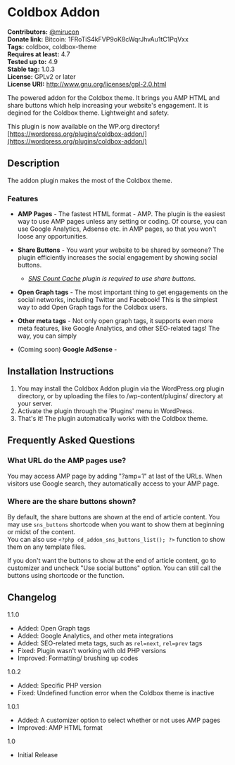 # Coldbox Addon
**Contributors:** [@mirucon](https://profiles.wordpress.org/mirucon/)    
**Donate link:** Bitcoin: 1FRoTiS4kFVP9oK8cWqrJhvAu1tC1PqVxx  
**Tags:** coldbox, coldbox-theme  
**Requires at least:** 4.7  
**Tested up to:** 4.9  
**Stable tag:** 1.0.3  
**License:** GPLv2 or later  
**License URI:** http://www.gnu.org/licenses/gpl-2.0.html

The powered addon for the Coldbox theme. It brings you AMP HTML and share buttons which help increasing your website's engagement. It is degined for the Coldbox theme. Lightweight and safety.

This plugin is now available on the WP.org directory! [https://wordpress.org/plugins/coldbox-addon/](https://wordpress.org/plugins/coldbox-addon/)


## Description

The addon plugin makes the most of the Coldbox theme. 

### Features

* **AMP Pages** - The fastest HTML format - AMP. The plugin is the easiest way to use AMP pages unless any setting or coding. Of course, you can use Google Analytics, Adsense etc. in AMP pages, so that you won't loose any opportunities.

* **Share Buttons** - You want your website to be shared by someone? The plugin efficiently increases the social engagement by showing social buttons.

  * *[SNS Count Cache](https://wordpress.org/plugins/sns-count-cache/) plugin is required to use share buttons.*
  
* **Open Graph tags** - The most important thing to get engagements on the social networks, including Twitter and Facebook! This is the simplest way to add Open Graph tags for the Coldbox users.

* **Other meta tags** - Not only open graph tags, it supports even more meta features, like Google Analytics, and other SEO-related tags! The way, you can simply

* (Coming soon) **Google AdSense** -  


## Installation Instructions

1. You may install the Coldbox Addon plugin via the WordPress.org plugin directory, or by uploading the files to /wp-content/plugins/ directory at your server.
1. Activate the plugin through the 'Plugins' menu in WordPress.
1. That's it! The plugin automatically works with the Coldbox theme.

## Frequently Asked Questions

### What URL do the AMP pages use?

You may access AMP page by adding "?amp=1" at last of the URLs. When visitors use Google search, they automatically access to your AMP page.

### Where are the share buttons shown?

By default, the share buttons are shown at the end of article content. You may use `sns_buttons` shortcode when you want to show them at beginning or midst of the content.  
You can also use `<?php cd_addon_sns_buttons_list(); ?>` function to show them on any template files.

If you don't want the buttons to show at the end of article content, go to customizer and uncheck "Use social buttons" option. You can still call the buttons using shortcode or the function.

## Changelog

1.1.0

* Added: Open Graph tags
* Added: Google Analytics, and other meta integrations
* Added: SEO-related meta tags, such as `rel=next`, `rel=prev` tags
* Fixed: Plugin wasn't working with old PHP versions
* Improved: Formatting/ brushing up codes

1.0.2
* Added: Specific PHP version
* Fixed: Undefined function error when the Coldbox theme is inactive

1.0.1
* Added: A customizer option to select whether or not uses AMP pages
* Improved: AMP HTML format

1.0

* Initial Release
